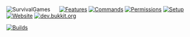 ![SurvivalGames](http://sg.q64.co/wiki/image/SurvivalGames.png)
&nbsp;&nbsp;&nbsp;&nbsp;&nbsp;[![Features](http://sg.q64.co/wiki/image/Features.png)](https://github.com/ParadiseMC/ParadiseSGBuildsAndDocs/wiki) [![Commands](http://sg.q64.co/wiki/image/Commands.png)](https://github.com/ParadiseMC/ParadiseSGBuildsAndDocs/wiki/Commands) [![Permissions](http://sg.q64.co/wiki/image/Permissions.png)](https://github.com/ParadiseMC/ParadiseSGBuildsAndDocs/wiki/Permissions) [![Setup](http://sg.q64.co/wiki/image/Setup.png)](https://github.com/ParadiseMC/ParadiseSGBuildsAndDocs/wiki/Setup) [![Website](http://sg.q64.co/wiki/image/Website.png)](http://sg.q64.co)  [![dev.bukkit.org](http://sg.q64.co/wiki/image/DBO.png)](http://dev.bukkit.org/bukkit-plugins/paradise-survival-games/)

[![Builds](http://imgur.com/F2MBj0Y.png)](http://ci.q64.co:85)  

